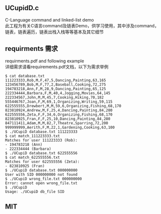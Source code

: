 ## UCupidD.c  
C-Language command and linked-list demo  
此工程为有关C语言command及链表Demo，供学习使用，其中涉及command，链表，链表遍历，链表出栈入栈等等基本及其它细节  
## requirments 需求  
requirments.pdf and following example  
详细需求请看requirements.pdf文档，以下为需求举例  
```  
$ cat database.txt  
111223333,Rob,M,F,47,5,Dancing,Painting,63,165  
123456789,Bob,M,F,77,2,Baseball,Cooking,72,275  
194783218,Ann,F,M,28,9,Dancing,Painting,65,125  
222334444,Barbara,F,M,40,4,Jogging,Movies,64,145  
222334567,John,M,M,45,7,Cooking,Hiking,70,182  
555446767,Joan,F,M,69,1,Organizing,Writing,59,115  
622555555,Drewbert,M,M,59,6,Organizing,Fishing,68,170  
823810924,Andrew,M,F,25,4,Dancing,Painting,84,280  
622555556,Zeta,F,F,34,6,Organizing,Fishing,68,170  
823810925,Fran,F,F,25,10,Dancing,Painting,84,280  
847111411,Adam,M,M,82,7,Theatre,Sparring,72,200  
999999999,Aerith,F,M,22,1,Gardening,Cooking,63,100  
$ ./UCupiD database.txt 111223333  
$ cat match_111223333.txt  
Matches for user 111223333 (Rob):  
- 194783218 (Ann)  
- 222334444 (Barbara)  
$ ./UCupiD database.txt 622555556  
$ cat match_622555556.txt  
Matches for user 622555556 (Zeta):  
- 823810925 (Fran)  
$ ./UCupiD database.txt 000000000  
User with SID 000000000 not found  
$ ./UCupiD wrong_file.txt 000000000  
Error: cannot open wrong_file.txt  
$ ./UCupiD  
Usage: ./UCupiD db_file SID  
```  
## MIT  
